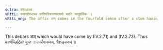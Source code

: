 ```yaml
---
sutra: कोपधाच्च
vRtti: ककारोपधाच्च प्रातिपदिकादण्प्रत्ययो भवति चातुरर्थिकः ॥
vRtti_eng: The affix अण् comes in the fourfold sense after a stem having क् for its penultimate.

---
```

This debars अञ् which would have come by (IV.2.71) and (IV.2.73). Thus कार्णच्छिद्रिकः कूपः ॥ कार्णवाकवम्, त्रैशङ्कवम् ॥